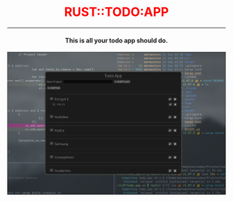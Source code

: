 <h1 align="center" style="color:red" > RUST::TODO:APP </h1> 

---
<h4 align="center"> This is all your todo app should do. </h4>

![App Screenshot](assets/app_ss.png)